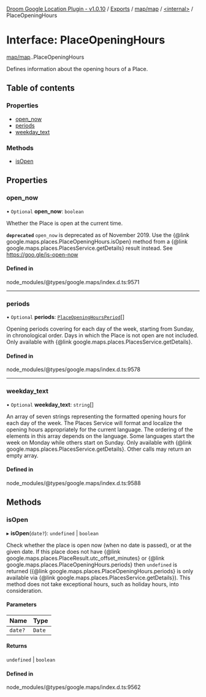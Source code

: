 [Droom Google Location Plugin - v1.0.10](../README.md) / [Exports](../modules.md) / [map/map](../modules/map_map.md) / [<internal\>](../modules/map_map._internal_.md) / PlaceOpeningHours

# Interface: PlaceOpeningHours

[map/map](../modules/map_map.md).[<internal>](../modules/map_map._internal_.md).PlaceOpeningHours

Defines information about the opening hours of a Place.

## Table of contents

### Properties

- [open\_now](map_map._internal_.PlaceOpeningHours.md#open_now)
- [periods](map_map._internal_.PlaceOpeningHours.md#periods)
- [weekday\_text](map_map._internal_.PlaceOpeningHours.md#weekday_text)

### Methods

- [isOpen](map_map._internal_.PlaceOpeningHours.md#isopen)

## Properties

### open\_now

• `Optional` **open\_now**: `boolean`

Whether the Place is open at the current time.

**`deprecated`** <code>open_now</code> is deprecated as of November 2019. Use
    the {@link google.maps.places.PlaceOpeningHours.isOpen} method from
    a {@link google.maps.places.PlacesService.getDetails} result instead.
    See <a
    href="https://goo.gle/js-open-now">https://goo.gle/js-open-now</a>

#### Defined in

node_modules/@types/google.maps/index.d.ts:9571

___

### periods

• `Optional` **periods**: [`PlaceOpeningHoursPeriod`](map_map._internal_.PlaceOpeningHoursPeriod.md)[]

Opening periods covering for each day of the week, starting from Sunday,
in chronological order. Days in which the Place is not open are not
included. Only available with {@link
google.maps.places.PlacesService.getDetails}.

#### Defined in

node_modules/@types/google.maps/index.d.ts:9578

___

### weekday\_text

• `Optional` **weekday\_text**: `string`[]

An array of seven strings representing the formatted opening hours for
each day of the week. The Places Service will format and localize the
opening hours appropriately for the current language. The ordering of the
elements in this array depends on the language. Some languages start the
week on Monday while others start on Sunday. Only available with {@link
google.maps.places.PlacesService.getDetails}. Other calls may return an
empty array.

#### Defined in

node_modules/@types/google.maps/index.d.ts:9588

## Methods

### isOpen

▸ **isOpen**(`date?`): `undefined` \| `boolean`

Check whether the place is open now (when no date is passed), or at the
given date. If this place does not have {@link
google.maps.places.PlaceResult.utc_offset_minutes} or {@link
google.maps.places.PlaceOpeningHours.periods} then <code>undefined</code>
is returned ({@link google.maps.places.PlaceOpeningHours.periods} is only
available via {@link google.maps.places.PlacesService.getDetails}). This
method does not take exceptional hours, such as holiday hours, into
consideration.

#### Parameters

| Name | Type |
| :------ | :------ |
| `date?` | `Date` |

#### Returns

`undefined` \| `boolean`

#### Defined in

node_modules/@types/google.maps/index.d.ts:9562
